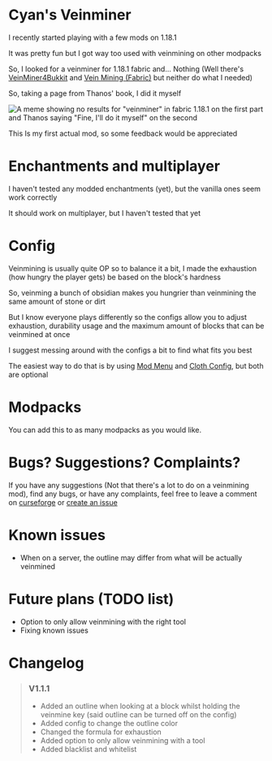 # Cyan's Veinminer

I recently started playing with a few mods on 1.18.1

It was pretty fun but I got way too used with veinmining on other modpacks

So, I looked for a veinminer for 1.18.1 fabric and... Nothing (Well there's [VeinMiner4Bukkit](https://www.curseforge.com/minecraft/mc-mods/veinminer4bukkit) and [Vein Mining (Fabric)](https://www.curseforge.com/minecraft/mc-mods/vein-mining-fabric) but neither do what I needed)

So, taking a page from Thanos' book, I did it myself

![A meme showing no results for "veinminer" in fabric 1.18.1 on the first part and Thanos saying "Fine, I'll do it myself" on the second](https://github.com/PrincessCyanMarine/Simple-Veinminer/blob/main/assets/fine_ill_do_it_myself.png?raw=true "Fine I'll do it myself")

This Is my first actual mod, so some feedback would be appreciated

# Enchantments and multiplayer

I haven't tested any modded enchantments (yet), but the vanilla ones seem work correctly

It should work on multiplayer, but I haven't tested that yet

# Config

Veinmining is usually quite OP so to balance it a bit, I made the exhaustion (how hungry the player gets) be based on the block's hardness

So, veinming a bunch of obsidian makes you hungrier than veinmining the same amount of stone or dirt

But I know everyone plays differently so the configs allow you to adjust exhaustion, durability usage and the maximum amount of blocks that can be veinmined at once

I suggest messing around with the configs a bit to find what fits you best

The easiest way to do that is by using [Mod Menu](https://www.curseforge.com/minecraft/mc-mods/modmenu) and [Cloth Config](https://www.curseforge.com/minecraft/mc-mods/cloth-config), but both are optional

# Modpacks

You can add this to as many modpacks as you would like.

# Bugs? Suggestions? Complaints?

If you have any suggestions (Not that there's a lot to do on a veinmining mod), find any bugs, or have any complaints, feel free to leave a comment on [curseforge](https://www.curseforge.com/minecraft/mc-mods/simple-veinminer) or [create an issue](https://github.com/PrincessCyanMarine/Simple-Veinminer/issues)

# Known issues

- When on a server, the outline may differ from what will be actually veinmined

# Future plans (TODO list)
- Option to only allow veinmining with the right tool
- Fixing known issues

# Changelog

> ### V1.1.1
> - Added an outline when looking at a block whilst holding the veinmine key (said outline can be turned off on the config)
> - Added config to change the outline color
> - Changed the formula for exhaustion
> - Added option to only allow veinmining with a tool
> - Added blacklist and whitelist
